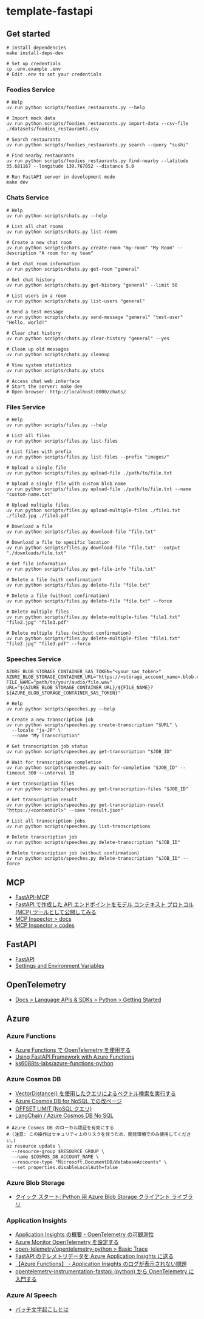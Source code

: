 # template-fastapi

## Get started

```shell
# Install dependencies
make install-deps-dev

# Set up credentials
cp .env.example .env
# Edit .env to set your credentials
```

### Foodies Service

```shell
# Help
uv run python scripts/foodies_restaurants.py --help

# Import mock data
uv run python scripts/foodies_restaurants.py import-data --csv-file ./datasets/foodies_restaurants.csv

# Search restaurants
uv run python scripts/foodies_restaurants.py search --query "sushi"

# Find nearby restaurants
uv run python scripts/foodies_restaurants.py find-nearby --latitude 35.681167 --longitude 139.767052 --distance 5.0

# Run FastAPI server in development mode
make dev
```

### Chats Service

```shell
# Help
uv run python scripts/chats.py --help

# List all chat rooms
uv run python scripts/chats.py list-rooms

# Create a new chat room
uv run python scripts/chats.py create-room "my-room" "My Room" --description "A room for my team"

# Get chat room information
uv run python scripts/chats.py get-room "general"

# Get chat history
uv run python scripts/chats.py get-history "general" --limit 50

# List users in a room
uv run python scripts/chats.py list-users "general"

# Send a test message
uv run python scripts/chats.py send-message "general" "test-user" "Hello, world!"

# Clear chat history
uv run python scripts/chats.py clear-history "general" --yes

# Clean up old messages
uv run python scripts/chats.py cleanup

# View system statistics
uv run python scripts/chats.py stats

# Access chat web interface
# Start the server: make dev
# Open browser: http://localhost:8000/chats/
```

### Files Service

```shell
# Help
uv run python scripts/files.py --help

# List all files
uv run python scripts/files.py list-files

# List files with prefix
uv run python scripts/files.py list-files --prefix "images/"

# Upload a single file
uv run python scripts/files.py upload-file ./path/to/file.txt

# Upload a single file with custom blob name
uv run python scripts/files.py upload-file ./path/to/file.txt --name "custom-name.txt"

# Upload multiple files
uv run python scripts/files.py upload-multiple-files ./file1.txt ./file2.jpg ./file3.pdf

# Download a file
uv run python scripts/files.py download-file "file.txt"

# Download a file to specific location
uv run python scripts/files.py download-file "file.txt" --output "./downloads/file.txt"

# Get file information
uv run python scripts/files.py get-file-info "file.txt"

# Delete a file (with confirmation)
uv run python scripts/files.py delete-file "file.txt"

# Delete a file (without confirmation)
uv run python scripts/files.py delete-file "file.txt" --force

# Delete multiple files
uv run python scripts/files.py delete-multiple-files "file1.txt" "file2.jpg" "file3.pdf"

# Delete multiple files (without confirmation)
uv run python scripts/files.py delete-multiple-files "file1.txt" "file2.jpg" "file3.pdf" --force
```

### Speeches Service

```shell
AZURE_BLOB_STORAGE_CONTAINER_SAS_TOKEN="<your_sas_token>"
AZURE_BLOB_STORAGE_CONTAINER_URL="https://<storage_account_name>.blob.core.windows.net/<container_name>"
FILE_NAME="path/to/your/audio/file.wav"
URL="${AZURE_BLOB_STORAGE_CONTAINER_URL}/${FILE_NAME}?${AZURE_BLOB_STORAGE_CONTAINER_SAS_TOKEN}"

# Help
uv run python scripts/speeches.py --help

# Create a new transcription job
uv run python scripts/speeches.py create-transcription "$URL" \
  --locale "ja-JP" \
  --name "My Transcription"

# Get transcription job status
uv run python scripts/speeches.py get-transcription "$JOB_ID"

# Wait for transcription completion
uv run python scripts/speeches.py wait-for-completion "$JOB_ID" --timeout 300 --interval 10

# Get transcription files
uv run python scripts/speeches.py get-transcription-files "$JOB_ID"

# Get transcription result
uv run python scripts/speeches.py get-transcription-result "https://<contentUrl>" --save "result.json"

# List all transcription jobs
uv run python scripts/speeches.py list-transcriptions

# Delete transcription job
uv run python scripts/speeches.py delete-transcription "$JOB_ID"

# Delete transcription job (without confirmation)
uv run python scripts/speeches.py delete-transcription "$JOB_ID" --force
```

## MCP

- [FastAPI-MCP](https://github.com/tadata-org/fastapi_mcp)
- [FastAPI で作成した API エンドポイントをモデル コンテキスト プロトコル (MCP) ツールとして公開してみる](https://dev.classmethod.jp/articles/fastapi-api-mcp/)
- [MCP Inspector > docs](https://modelcontextprotocol.io/docs/tools/inspector)
- [MCP Inspector > codes](https://github.com/modelcontextprotocol/inspector)

## FastAPI

- [FastAPI](https://fastapi.tiangolo.com/)
- [Settings and Environment Variables](https://fastapi.tiangolo.com/advanced/settings/)

## OpenTelemetry

- [Docs > Language APIs & SDKs > Python > Getting Started](https://opentelemetry.io/docs/languages/python/getting-started/)

## Azure

### Azure Functions

- [Azure Functions で OpenTelemetry を使用する](https://learn.microsoft.com/ja-jp/azure/azure-functions/opentelemetry-howto?tabs=app-insights&pivots=programming-language-python)
- [Using FastAPI Framework with Azure Functions](https://learn.microsoft.com/en-us/samples/azure-samples/fastapi-on-azure-functions/fastapi-on-azure-functions/)
- [ks6088ts-labs/azure-functions-python](https://github.com/ks6088ts-labs/azure-functions-python)

### Azure Cosmos DB

- [VectorDistance() を使用したクエリによるベクトル検索を実行する](https://learn.microsoft.com/ja-jp/azure/cosmos-db/nosql/vector-search#perform-vector-search-with-queries-using-vectordistance)
- [Azure Cosmos DB for NoSQL での改ページ](https://learn.microsoft.com/ja-jp/azure/cosmos-db/nosql/query/pagination)
- [OFFSET LIMIT (NoSQL クエリ)](https://learn.microsoft.com/ja-jp/azure/cosmos-db/nosql/query/offset-limit)
- [LangChain / Azure Cosmos DB No SQL](https://python.langchain.com/docs/integrations/vectorstores/azure_cosmos_db_no_sql/)

```shell
# Azure Cosmos DB のローカル認証を有効にする
# (注意: この操作はセキュリティ上のリスクを伴うため、開発環境でのみ使用してください。)
az resource update \
  --resource-group $RESOURCE_GROUP \
  --name $COSMOS_DB_ACCOUNT_NAME \
  --resource-type "Microsoft.DocumentDB/databaseAccounts" \
  --set properties.disableLocalAuth=false
```

### Azure Blob Storage

- [クイック スタート: Python 用 Azure Blob Storage クライアント ライブラリ](https://learn.microsoft.com/ja-jp/azure/storage/blobs/storage-quickstart-blobs-python?tabs=connection-string%2Croles-azure-portal%2Csign-in-azure-cli&pivots=blob-storage-quickstart-scratch)

### Application Insights

- [Application Insights の概要 - OpenTelemetry の可観測性](https://learn.microsoft.com/ja-jp/azure/azure-monitor/app/app-insights-overview)
- [Azure Monitor OpenTelemetry を設定する](https://learn.microsoft.com/ja-jp/azure/azure-monitor/app/opentelemetry-configuration?tabs=python)
- [open-telemetry/opentelemetry-python > Basic Trace](https://github.com/open-telemetry/opentelemetry-python/tree/main/docs/examples/basic_tracer)
- [FastAPI のテレメトリデータを Azure Application Insights に送る](https://qiita.com/hoto17296/items/2f366dfabdbe3d1d4e97)
- [【Azure Functions】 - Application Insights のログが表示されない問題](https://zenn.dev/headwaters/articles/ff19f7e1b99b44)
- [opentelemetry-instrumentation-fastapi (python) から OpenTelemetry に入門する](https://zenn.dev/taxin/articles/opentelemetry-fast-api-instrumentation-basics)

### Azure AI Speech

- [バッチ文字起こしとは](https://learn.microsoft.com/ja-jp/azure/ai-services/speech-service/batch-transcription)
